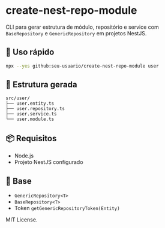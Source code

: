 # create-nest-repo-module

CLI para gerar estrutura de módulo, repositório e service com `BaseRepository` e `GenericRepository` em projetos NestJS.

## 🚀 Uso rápido

```bash
npx --yes github:seu-usuario/create-nest-repo-module user
```

## 📁 Estrutura gerada

```
src/user/
├── user.entity.ts
├── user.repository.ts
├── user.service.ts
└── user.module.ts
```

## 📦 Requisitos

- Node.js
- Projeto NestJS configurado

## 🧱 Base

- `GenericRepository<T>`
- `BaseRepository<T>`
- Token `getGenericRepositoryToken(Entity)`

MIT License.
